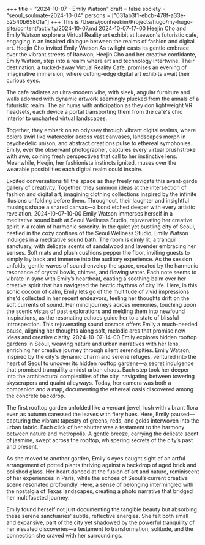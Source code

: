+++
title = "2024-10-07 - Emily Watson"
draft = false
society = "seoul_soulmate-2024-10-04"
persons = ["031ab3f1-ebcb-478f-a33e-52540b65801a"]
+++
This is /Users/joonheekim/Projects/hugo/my-hugo-site/content/activity/2024-10-07.md
2024-10-07-17-00
Heejin Cho and Emily Watson explore a Virtual Reality art exhibit at Itaewon's futuristic cafe, engaging in an inspired dialogue between the realms of fashion and digital art.
Heejin Cho invited Emily Watson
As twilight casts its gentle embrace over the vibrant streets of Itaewon, Heejin Cho and her creative confidante, Emily Watson, step into a realm where art and technology intertwine. Their destination, a tucked-away Virtual Reality Cafe, promises an evening of imaginative immersion, where cutting-edge digital art exhibits await their curious eyes.

The cafe radiates an ultra-modern vibe, with sleek, angular furniture and walls adorned with dynamic artwork seemingly plucked from the annals of a futuristic realm. The air hums with anticipation as they don lightweight VR headsets, each device a portal transporting them from the café's chic interior to uncharted virtual landscapes.

Together, they embark on an odyssey through vibrant digital realms, where colors swirl like watercolor across vast canvases, landscapes morph in psychedelic unison, and abstract creations pulse to ethereal symphonies. Emily, ever the observant photographer, captures every virtual brushstroke with awe, coining fresh perspectives that call to her instinctive lens. Meanwhile, Heejin, her fashionista instincts ignited, muses over the wearable possibilities each digital realm could inspire.

Excited conversations fill the space as they freely navigate this avant-garde gallery of creativity. Together, they summon ideas at the intersection of fashion and digital art, imagining clothing collections inspired by the infinite illusions unfolding before them. Throughout, their laughter and insightful musings shape a shared canvas—a bond etched deeper with every artistic revelation.
2024-10-07-10-00
Emily Watson immerses herself in a meditative sound bath at Seoul Wellness Studio, rejuvenating her creative spirit in a realm of harmonic serenity.
In the quiet yet bustling city of Seoul, nestled in the cozy confines of the Seoul Wellness Studio, Emily Watson indulges in a meditative sound bath. The room is dimly lit, a tranquil sanctuary, with delicate scents of sandalwood and lavender embracing her senses. Soft mats and plush cushions pepper the floor, inviting guests to simply lay back and immerse into the auditory experience. As the session unfolds, gentle waves of sound envelop the space, created by the harmonic resonance of crystal bowls, chimes, and flowing water. Each note seems to vibrate in sync with Emily’s heartbeat, casting a soothing balm over her creative spirit that has navigated the hectic rhythms of city life. Here, in this sonic cocoon of calm, Emily lets go of the multitude of vivid impressions she'd collected in her recent endeavors, feeling her thoughts drift on the soft currents of sound. Her mind journeys across memories, touching upon the scenic vistas of past explorations and melding them into newfound inspirations, as the resonating echoes guide her to a state of blissful introspection. This rejuvenating sound cosmos offers Emily a much-needed pause, aligning her thoughts along soft, melodic arcs that promise new ideas and creative clarity.
2024-10-07-14-00
Emily explores hidden rooftop gardens in Seoul, weaving nature and urban narratives with her lens, enriching her creative journey through silent serendipities.
Emily Watson, inspired by the city's dynamic charm and serene refuges, ventured into the heart of Seoul to uncover its hidden rooftop gardens—a secret indulgence that promised tranquility amidst urban chaos. Each step took her deeper into the architectural complexities of the city, navigating between towering skyscrapers and quaint alleyways. Today, her camera was both a companion and a map, documenting the ethereal oasis discovered among the concrete backdrop.

The first rooftop garden unfolded like a verdant jewel, lush with vibrant flora even as autumn caressed the leaves with fiery hues. Here, Emily paused—capturing the vibrant tapestry of greens, reds, and golds interwoven into the urban fabric. Each click of her shutter was a testament to the harmony between nature and metropolis. A gentle breeze, carrying the delicate scent of jasmine, swept across the rooftop, whispering secrets of the city’s past and present.

As she moved to another garden, Emily's eyes caught sight of an artful arrangement of potted plants thriving against a backdrop of aged brick and polished glass. Her heart danced at the fusion of art and nature, reminiscent of her experiences in Paris, while the echoes of Seoul’s current creative scene resonated profoundly. Here, a sense of belonging intermingled with the nostalgia of Texas landscapes, creating a photo narrative that bridged her multifaceted journey.

Emily found herself not just documenting the tangible beauty but absorbing these serene sanctuaries' subtle, reflective energies. She felt both small and expansive, part of the city yet shadowed by the powerful tranquility of her elevated discoveries—a testament to transformation, solitude, and the connection she craved with her surroundings.
